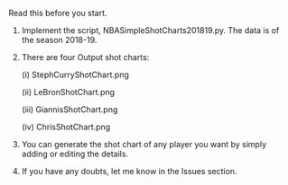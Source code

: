 Read this before you start.

1. Implement the script, NBASimpleShotCharts201819.py. The data is of the season 2018-19.
2. There are four Output shot charts: 

   (i) StephCurryShotChart.png
   
   (ii) LeBronShotChart.png
   
   (iii) GiannisShotChart.png
   
   (iv) ChrisShotChart.png
3. You can generate the shot chart of any player you want by simply adding or editing the details. 
4. If you have any doubts, let me know in the Issues section. 
